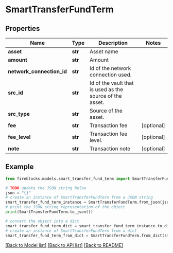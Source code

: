 # SmartTransferFundTerm


## Properties

Name | Type | Description | Notes
------------ | ------------- | ------------- | -------------
**asset** | **str** | Asset name | 
**amount** | **str** | Amount | 
**network_connection_id** | **str** | Id of the network connection used. | 
**src_id** | **str** | Id of the vault that is used as the source of the asset. | 
**src_type** | **str** | Source of the asset. | 
**fee** | **str** | Transaction fee | [optional] 
**fee_level** | **str** | Transaction fee level. | [optional] 
**note** | **str** | Transaction note | [optional] 

## Example

```python
from fireblocks.models.smart_transfer_fund_term import SmartTransferFundTerm

# TODO update the JSON string below
json = "{}"
# create an instance of SmartTransferFundTerm from a JSON string
smart_transfer_fund_term_instance = SmartTransferFundTerm.from_json(json)
# print the JSON string representation of the object
print(SmartTransferFundTerm.to_json())

# convert the object into a dict
smart_transfer_fund_term_dict = smart_transfer_fund_term_instance.to_dict()
# create an instance of SmartTransferFundTerm from a dict
smart_transfer_fund_term_from_dict = SmartTransferFundTerm.from_dict(smart_transfer_fund_term_dict)
```
[[Back to Model list]](../README.md#documentation-for-models) [[Back to API list]](../README.md#documentation-for-api-endpoints) [[Back to README]](../README.md)


